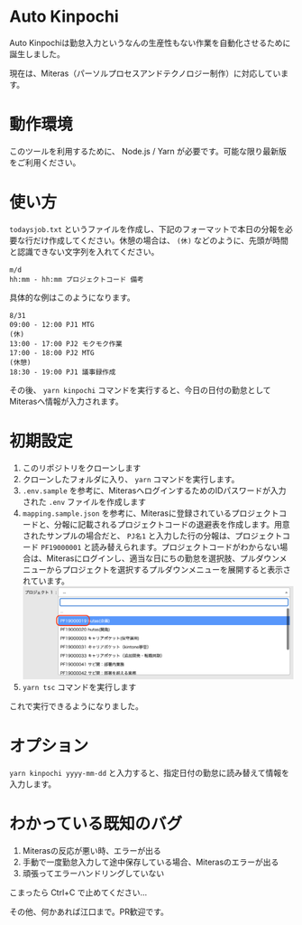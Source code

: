 # Auto Kinpochi

Auto Kinpochiは勤怠入力というなんの生産性もない作業を自動化させるために誕生しました。

現在は、Miteras（パーソルプロセスアンドテクノロジー制作）に対応しています。

# 動作環境

このツールを利用するために、 Node.js / Yarn が必要です。可能な限り最新版をご利用ください。

# 使い方

`todaysjob.txt` というファイルを作成し、下記のフォーマットで本日の分報を必要な行だけ作成してください。休憩の場合は、 `(休)` などのように、先頭が時間と認識できない文字列を入れてください。

```
m/d
hh:mm - hh:mm プロジェクトコード 備考
```

具体的な例はこのようになります。

```
8/31
09:00 - 12:00 PJ1 MTG
(休)
13:00 - 17:00 PJ2 モクモク作業
17:00 - 18:00 PJ2 MTG
(休憩)
18:30 - 19:00 PJ1 議事録作成
```

その後、 `yarn kinpochi` コマンドを実行すると、今日の日付の勤怠としてMiterasへ情報が入力されます。

# 初期設定

1. このリポジトリをクローンします
1. クローンしたフォルダに入り、 `yarn` コマンドを実行します。
1. `.env.sample` を参考に、MiterasへログインするためのIDパスワードが入力された `.env` ファイルを作成します
1. `mapping.sample.json` を参考に、Miterasに登録されているプロジェクトコードと、分報に記載されるプロジェクトコードの退避表を作成します。用意されたサンプルの場合だと、 `PJ名1` と入力した行の分報は、プロジェクトコード `PF19000001` と読み替えられます。プロジェクトコードがわからない場合は、Miterasにログインし、適当な日にちの勤怠を選択肢、プルダウンメニューからプロジェクトを選択するプルダウンメニューを展開すると表示されています。<img src="assets/screenshot.png">
1. `yarn tsc` コマンドを実行します

これで実行できるようになりました。

# オプション

`yarn kinpochi yyyy-mm-dd` と入力すると、指定日付の勤怠に読み替えて情報を入力します。

# わかっている既知のバグ

1. Miterasの反応が悪い時、エラーが出る
1. 手動で一度勤怠入力して途中保存している場合、Miterasのエラーが出る
1. 頑張ってエラーハンドリングしていない

こまったら Ctrl+C で止めてください…

その他、何かあれば江口まで。PR歓迎です。
